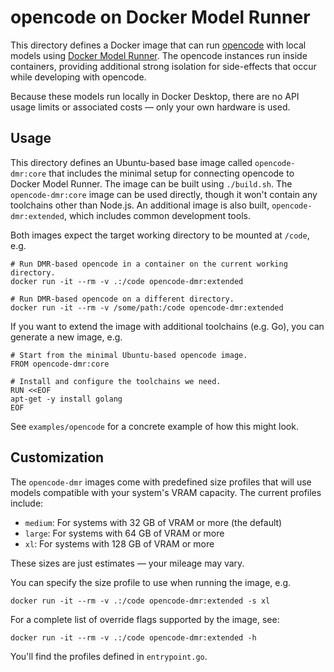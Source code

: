 # opencode on Docker Model Runner

This directory defines a Docker image that can run
[opencode](https://opencode.ai/) with local models using
[Docker Model Runner](https://docs.docker.com/ai/model-runner/). The opencode
instances run inside containers, providing additional strong isolation for
side-effects that occur while developing with opencode.

Because these models run locally in Docker Desktop, there are no API usage
limits or associated costs — only your own hardware is used.


## Usage

This directory defines an Ubuntu-based base image called `opencode-dmr:core`
that includes the minimal setup for connecting opencode to Docker Model Runner.
The image can be built using `./build.sh`. The `opencode-dmr:core` image can be
used directly, though it won't contain any toolchains other than Node.js. An
additional image is also built, `opencode-dmr:extended`, which includes common
development tools.

Both images expect the target working directory to be mounted at `/code`, e.g.

```
# Run DMR-based opencode in a container on the current working directory.
docker run -it --rm -v .:/code opencode-dmr:extended

# Run DMR-based opencode on a different directory.
docker run -it --rm -v /some/path:/code opencode-dmr:extended
```

If you want to extend the image with additional toolchains (e.g. Go), you can
generate a new image, e.g.

```
# Start from the minimal Ubuntu-based opencode image.
FROM opencode-dmr:core

# Install and configure the toolchains we need.
RUN <<EOF
apt-get -y install golang
EOF
```

See `examples/opencode` for a concrete example of how this might look.


## Customization

The `opencode-dmr` images come with predefined size profiles that will use
models compatible with your system's VRAM capacity. The current profiles
include:

- `medium`: For systems with 32 GB of VRAM or more (the default)
- `large`: For systems with 64 GB of VRAM or more
- `xl`: For systems with 128 GB of VRAM or more

These sizes are just estimates — your mileage may vary.

You can specify the size profile to use when running the image, e.g.

```
docker run -it --rm -v .:/code opencode-dmr:extended -s xl
```

For a complete list of override flags supported by the image, see:

```
docker run -it --rm -v .:/code opencode-dmr:extended -h
```

You'll find the profiles defined in `entrypoint.go`.

